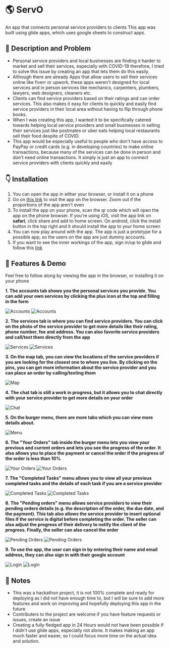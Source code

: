 # 🌎 ServO
An app that connects personal service providers to clients
This app was built using glide apps, which uses google sheets to construct apps.

## 📕 Description and Problem
- Personal service providers and local businesses are finding it harder to market and sell their services, especially with COVID-19
therefore, I tried to solve this issue by creating an app that lets them do this easily. 
- Although there are already Apps that allow users to sell their services online like fiverr or upwork, these apps weren't designed for local
services and in person services like mechanics, carpenters, plumbers, lawyers, web designers, cleaners etc.
- Clients can find service providers based on their ratings and can order services. This also makes it easy for
clients to quickly and easily find service providers in their local area without having to flip through phone books.
- When I was creating this app, I wanted it to be specifically catered towards helping local service providers and small
businesses in selling their services just like postmates or uber eats helping local restaurants sell their food despite of COVID.
- This app would be especially useful to people who don't have access to PayPay or credit cards (e.g. in developing countries) to make online transactions, because
many of the services can be done in person and don't need online transactions. It simply is just an app to connect service providers with clients quickly and easily

## 👇 Installation
1. You can open the app in either your browser, or install it on a phone
2. Go on [this link](https://tasty-mask-4026.glideapp.io/) to visit the app on the browser. Zoom out if the proportions of the app aren't even
3. To install the app on your phone, scan the qr code which will open the app on the phone browser. If you're using iOS, visit the app link on **safari**, click share and add to home screen. On android, click the install button in the top right and it should install the app to your home screen
4. You can now play around with the app. The app is just a prototype for a possible app, so the users on the app are just dummy accounts. 
5. If you want to see the inner workings of the app, sign in/up to glide and follow this [link](https://go.glideapps.com/app/7Q3z2k3EO2AuLC7QxQlj/layout)

## 📝 Features & Demo

Feel free to follow along by viewing the app in the browser, or installing it on your phone

**1. The accounts tab shows you the personal services you provide. You can add your own services by clicking the plus icon at the top and filling in the form**

![Accounts](https://imgur.com/y5rylPo.jpg) ![Accounts](https://i.imgur.com/HF77czd.jpg)

**2. The services tab is where you can find service providers. You can click on the photo of the service provider to get more details like their rating, phone number, fee and address. You can also favorite service providers and call/text them directly from the app**

![Services](https://i.imgur.com/MMFbhdW.jpg) ![Services](https://i.imgur.com/WAFEhu8.jpg)

**3. On the map tab, you can view the locations of the service providers if you are looking for the closest one to where you live. By clicking on the pins, you can get more information about the service provider and you can place an order by calling/texting them**

![Map](https://i.imgur.com/n7IWTUI.jpg)

**4. The chat tab is still a work in progress, but it allows you to chat directly with your service provider to get more details on your order**

![Chat](https://i.imgur.com/Lw1RBfP.jpg)

**5. On the burger menu, there are more tabs which you can view more details about.**

![Menu](https://i.imgur.com/BaqGCXM.jpg)

**6. The "Your Orders" tab inside the burger menu lets you view your previous and current orders and lets you see the progress of the order. It also allows you to place the payment or cancel the order if the progress of the order is less than 10%**

![Your Orders](https://i.imgur.com/Gi6p44h.jpg)
![Your Orders](https://i.imgur.com/O7BdW0a.jpg)

**7. The "Completed Tasks" menu allows you to view all your previous completed tasks and the details of each task if you are a service provider**

![Completed Tasks](https://i.imgur.com/uB2JskP.jpg)
![Completed Tasks](https://i.imgur.com/AfyTpx5.jpg)

**8. The "Pending orders" menu allows service providers to view their pending orders details (e.g. the description of the order, the due date, and the payment). This tab also allows the service provider to insert optional files if the service is digital before completing the order. The seller can also adjust the progress of their delivery to notify the client of the progress. Finally, the seller can also cancel the order**

![Pending Orders](https://i.imgur.com/JriZv6Y.jpg)
![Pending Orders](https://i.imgur.com/NRpfPBP.jpg)

**9. To use the app, the user can sign in by entering their name and email address, they can also sign in with their google account**

![Login](https://i.imgur.com/sKmCV8r.jpg)
![Login](https://i.imgur.com/qtFjm6x.jpg)


## 📒 Notes
- This was a hackathon project, it is not 100% complete and ready for deploying as I did not have enough time to, but I will be sure to add more features and work on improving and hopefully deploying this app in the future
- Contributers to the project are welcome if you have feature requests or issues, create an issue
- Creating a fully fledged app in 24 Hours would not have been possible if I didn't use glide apps, especially not alone. It makes making an app much faster and easier, so I could focus more time on the actual idea and solution. 
